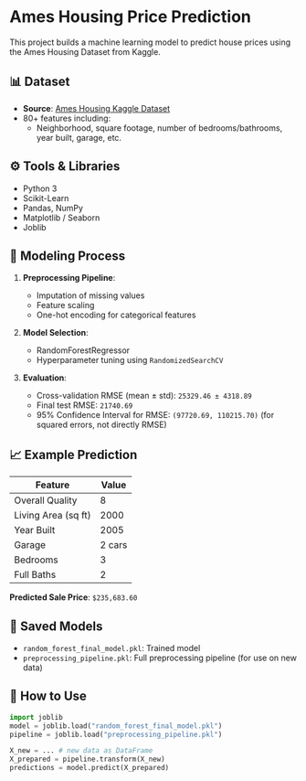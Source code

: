 # Ames Housing Price Prediction

This project builds a machine learning model to predict house prices using the Ames Housing Dataset from Kaggle.

## 📊 Dataset

- **Source**: [Ames Housing Kaggle Dataset](https://www.kaggle.com/datasets/prevek18/ames-housing-dataset)
- 80+ features including:
  - Neighborhood, square footage, number of bedrooms/bathrooms, year built, garage, etc.

## ⚙️ Tools & Libraries

- Python 3
- Scikit-Learn
- Pandas, NumPy
- Matplotlib / Seaborn
- Joblib

## 🧠 Modeling Process

1. **Preprocessing Pipeline**:
   - Imputation of missing values
   - Feature scaling
   - One-hot encoding for categorical features

2. **Model Selection**:
   - RandomForestRegressor
   - Hyperparameter tuning using `RandomizedSearchCV`

3. **Evaluation**:
   - Cross-validation RMSE (mean ± std): `25329.46 ± 4318.89`
   - Final test RMSE: `21740.69`
   - 95% Confidence Interval for RMSE: `(97720.69, 110215.70)` (for squared errors, not directly RMSE)

## 📈 Example Prediction

| Feature             | Value     |
|---------------------|-----------|
| Overall Quality      | 8         |
| Living Area (sq ft)  | 2000      |
| Year Built           | 2005      |
| Garage               | 2 cars    |
| Bedrooms             | 3         |
| Full Baths           | 2         |

**Predicted Sale Price**: `$235,683.60`

## 💾 Saved Models

- `random_forest_final_model.pkl`: Trained model
- `preprocessing_pipeline.pkl`: Full preprocessing pipeline (for use on new data)

## 📂 How to Use

```python
import joblib
model = joblib.load("random_forest_final_model.pkl")
pipeline = joblib.load("preprocessing_pipeline.pkl")

X_new = ... # new data as DataFrame
X_prepared = pipeline.transform(X_new)
predictions = model.predict(X_prepared)

